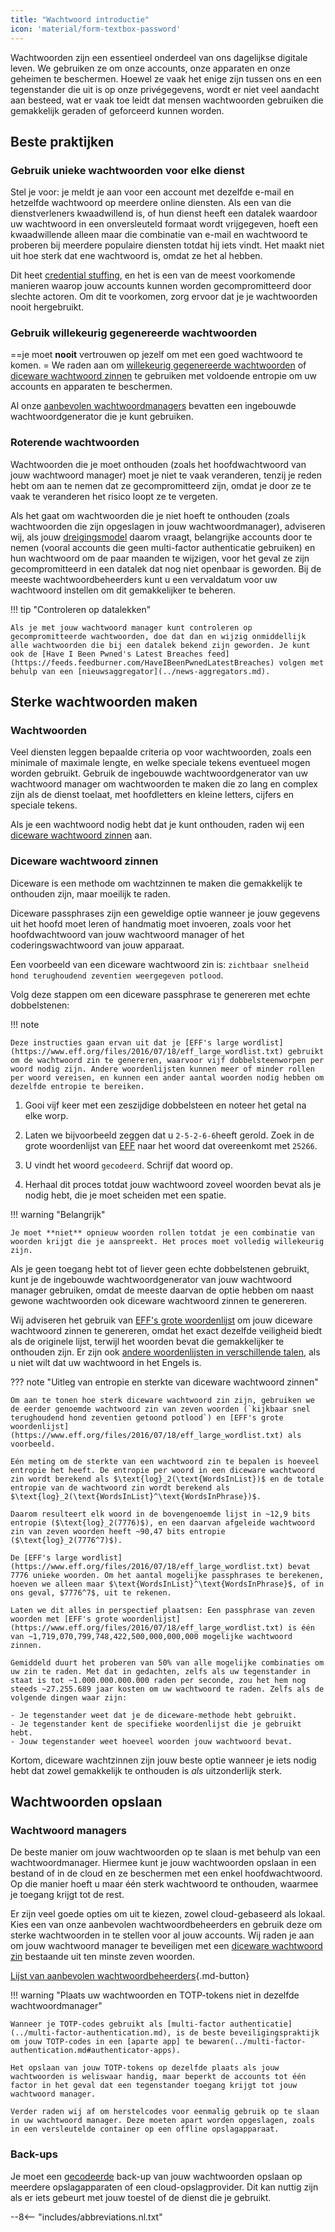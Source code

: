 ```yaml
---
title: "Wachtwoord introductie"
icon: 'material/form-textbox-password'
---
```


Wachtwoorden zijn een essentieel onderdeel van ons dagelijkse digitale leven. We gebruiken ze om onze accounts, onze apparaten en onze geheimen te beschermen. Hoewel ze vaak het enige zijn tussen ons en een tegenstander die uit is op onze privégegevens, wordt er niet veel aandacht aan besteed, wat er vaak toe leidt dat mensen wachtwoorden gebruiken die gemakkelijk geraden of geforceerd kunnen worden.

## Beste praktijken

### Gebruik unieke wachtwoorden voor elke dienst

Stel je voor: je meldt je aan voor een account met dezelfde e-mail en hetzelfde wachtwoord op meerdere online diensten. Als een van die dienstverleners kwaadwillend is, of hun dienst heeft een datalek waardoor uw wachtwoord in een onversleuteld formaat wordt vrijgegeven, hoeft een kwaadwillende alleen maar die combinatie van e-mail en wachtwoord te proberen bij meerdere populaire diensten totdat hij iets vindt. Het maakt niet uit hoe sterk dat ene wachtwoord is, omdat ze het al hebben.

Dit heet [credential stuffing](https://en.wikipedia.org/wiki/Credential_stuffing), en het is een van de meest voorkomende manieren waarop jouw accounts kunnen worden gecompromitteerd door slechte actoren. Om dit te voorkomen, zorg ervoor dat je je wachtwoorden nooit hergebruikt.

### Gebruik willekeurig gegenereerde wachtwoorden

==je moet **nooit** vertrouwen op jezelf om met een goed wachtwoord te komen. = We raden aan om [willekeurig gegenereerde wachtwoorden](#passwords) of [diceware wachtwoord zinnen](#diceware-passphrases) te gebruiken met voldoende entropie om uw accounts en apparaten te beschermen.

Al onze [aanbevolen wachtwoordmanagers](../passwords.md) bevatten een ingebouwde wachtwoordgenerator die je kunt gebruiken.

### Roterende wachtwoorden

Wachtwoorden die je moet onthouden (zoals het hoofdwachtwoord van jouw wachtwoord manager) moet je niet te vaak veranderen, tenzij je reden hebt om aan te nemen dat ze gecompromitteerd zijn, omdat je door ze te vaak te veranderen het risico loopt ze te vergeten.

Als het gaat om wachtwoorden die je niet hoeft te onthouden (zoals wachtwoorden die zijn opgeslagen in jouw wachtwoordmanager), adviseren wij, als jouw [dreigingsmodel](threat-modeling.md) daarom vraagt, belangrijke accounts door te nemen (vooral accounts die geen multi-factor authenticatie gebruiken) en hun wachtwoord om de paar maanden te wijzigen, voor het geval ze zijn gecompromitteerd in een datalek dat nog niet openbaar is geworden. Bij de meeste wachtwoordbeheerders kunt u een vervaldatum voor uw wachtwoord instellen om dit gemakkelijker te beheren.

!!! tip "Controleren op datalekken"

    Als je met jouw wachtwoord manager kunt controleren op gecompromitteerde wachtwoorden, doe dat dan en wijzig onmiddellijk alle wachtwoorden die bij een datalek bekend zijn geworden. Je kunt ook de [Have I Been Pwned's Latest Breaches feed](https://feeds.feedburner.com/HaveIBeenPwnedLatestBreaches) volgen met behulp van een [nieuwsaggregator](../news-aggregators.md).

## Sterke wachtwoorden maken

### Wachtwoorden

Veel diensten leggen bepaalde criteria op voor wachtwoorden, zoals een minimale of maximale lengte, en welke speciale tekens eventueel mogen worden gebruikt. Gebruik de ingebouwde wachtwoordgenerator van uw wachtwoord manager om wachtwoorden te maken die zo lang en complex zijn als de dienst toelaat, met hoofdletters en kleine letters, cijfers en speciale tekens.

Als je een wachtwoord nodig hebt dat je kunt onthouden, raden wij een [diceware wachtwoord zinnen](#diceware-passphrases) aan.

### Diceware wachtwoord zinnen

Diceware is een methode om wachtzinnen te maken die gemakkelijk te onthouden zijn, maar moeilijk te raden.

Diceware passphrases zijn een geweldige optie wanneer je jouw gegevens uit het hoofd moet leren of handmatig moet invoeren, zoals voor het hoofdwachtwoord van jouw wachtwoord manager of het coderingswachtwoord van jouw apparaat.

Een voorbeeld van een diceware wachtwoord zin is:  `zichtbaar snelheid hond terughoudend zeventien weergegeven potlood`.

Volg deze stappen om een diceware passphrase te genereren met echte dobbelstenen:

!!! note

    Deze instructies gaan ervan uit dat je [EFF's large wordlist](https://www.eff.org/files/2016/07/18/eff_large_wordlist.txt) gebruikt om de wachtwoord zin te genereren, waarvoor vijf dobbelsteenworpen per woord nodig zijn. Andere woordenlijsten kunnen meer of minder rollen per woord vereisen, en kunnen een ander aantal woorden nodig hebben om dezelfde entropie te bereiken.

1. Gooi vijf keer met een zeszijdige dobbelsteen en noteer het getal na elke worp.

2. Laten we bijvoorbeeld zeggen dat u `2-5-2-6-6`heeft gerold. Zoek in de grote woordenlijst van [EFF](https://www.eff.org/files/2016/07/18/eff_large_wordlist.txt) naar het woord dat overeenkomt met `25266`.

3. U vindt het woord `gecodeerd`. Schrijf dat woord op.

4. Herhaal dit proces totdat jouw wachtwoord zoveel woorden bevat als je nodig hebt, die je moet scheiden met een spatie.

!!! warning "Belangrijk"

    Je moet **niet** opnieuw woorden rollen totdat je een combinatie van woorden krijgt die je aanspreekt. Het proces moet volledig willekeurig zijn.

Als je geen toegang hebt tot of liever geen echte dobbelstenen gebruikt, kunt je de ingebouwde wachtwoordgenerator van jouw wachtwoord manager gebruiken, omdat de meeste daarvan de optie hebben om naast gewone wachtwoorden ook diceware wachtwoord zinnen te genereren.

Wij adviseren het gebruik van [EFF's grote woordenlijst](https://www.eff.org/files/2016/07/18/eff_large_wordlist.txt) om jouw diceware wachtwoord zinnen te genereren, omdat het exact dezelfde veiligheid biedt als de originele lijst, terwijl het woorden bevat die gemakkelijker te onthouden zijn. Er zijn ook [andere woordenlijsten in verschillende talen](https://theworld.com/~reinhold/diceware.html#Diceware%20in%20Other%20Languages|outline), als u niet wilt dat uw wachtwoord in het Engels is.

??? note "Uitleg van entropie en sterkte van diceware wachtwoord zinnen"

    Om aan te tonen hoe sterk diceware wachtwoord zin zijn, gebruiken we de eerder genoemde wachtwoord zin van zeven woorden (`kijkbaar snel terughoudend hond zeventien getoond potlood`) en [EFF's grote woordenlijst](https://www.eff.org/files/2016/07/18/eff_large_wordlist.txt) als voorbeeld.
    
    Eén meting om de sterkte van een wachtwoord zin te bepalen is hoeveel entropie het heeft. De entropie per woord in een diceware wachtwoord zin wordt berekend als $\text{log}_2(\text{WordsInList})$ en de totale entropie van de wachtwoord zin wordt berekend als $\text{log}_2(\text{WordsInList}^\text{WordsInPhrase})$.
    
    Daarom resulteert elk woord in de bovengenoemde lijst in ~12,9 bits entropie ($\text{log}_2(7776)$), en een daarvan afgeleide wachtwoord zin van zeven woorden heeft ~90,47 bits entropie ($\text{log}_2(7776^7)$).
    
    De [EFF's large wordlist](https://www.eff.org/files/2016/07/18/eff_large_wordlist.txt) bevat 7776 unieke woorden. Om het aantal mogelijke passphrases te berekenen, hoeven we alleen maar $\text{WordsInList}^\text{WordsInPhrase}$, of in ons geval, $7776^7$, uit te rekenen.
    
    Laten we dit alles in perspectief plaatsen: Een passphrase van zeven woorden met [EFF's grote woordenlijst](https://www.eff.org/files/2016/07/18/eff_large_wordlist.txt) is één van ~1,719,070,799,748,422,500,000,000,000 mogelijke wachtwoord zinnen.
    
    Gemiddeld duurt het proberen van 50% van alle mogelijke combinaties om uw zin te raden. Met dat in gedachten, zelfs als uw tegenstander in staat is tot ~1.000.000.000.000 raden per seconde, zou het hem nog steeds ~27.255.689 jaar kosten om uw wachtwoord te raden. Zelfs als de volgende dingen waar zijn:

    - Je tegenstander weet dat je de diceware-methode hebt gebruikt.
    - Je tegenstander kent de specifieke woordenlijst die je gebruikt hebt.
    - Jouw tegenstander weet hoeveel woorden jouw wachtwoord bevat.

Kortom, diceware wachtzinnen zijn jouw beste optie wanneer je iets nodig hebt dat zowel gemakkelijk te onthouden is *als* uitzonderlijk sterk.

## Wachtwoorden opslaan

### Wachtwoord managers

De beste manier om jouw wachtwoorden op te slaan is met behulp van een wachtwoordmanager. Hiermee kunt je jouw wachtwoorden opslaan in een bestand of in de cloud en ze beschermen met een enkel hoofdwachtwoord. Op die manier hoeft u maar één sterk wachtwoord te onthouden, waarmee je toegang krijgt tot de rest.

Er zijn veel goede opties om uit te kiezen, zowel cloud-gebaseerd als lokaal. Kies een van onze aanbevolen wachtwoordbeheerders en gebruik deze om sterke wachtwoorden in te stellen voor al jouw accounts. Wij raden je aan om jouw wachtwoord manager te beveiligen met een [diceware wachtwoord zin](#diceware-passphrases) bestaande uit ten minste zeven woorden.

[Lijst van aanbevolen wachtwoordbeheerders](../passwords.md ""){.md-button}

!!! warning "Plaats uw wachtwoorden en TOTP-tokens niet in dezelfde wachtwoordmanager"

    Wanneer je TOTP-codes gebruikt als [multi-factor authenticatie](../multi-factor-authentication.md), is de beste beveiligingspraktijk om jouw TOTP-codes in een [aparte app] te bewaren(../multi-factor-authentication.md#authenticator-apps).
    
    Het opslaan van jouw TOTP-tokens op dezelfde plaats als jouw wachtwoorden is weliswaar handig, maar beperkt de accounts tot één factor in het geval dat een tegenstander toegang krijgt tot jouw wachtwoord manager.
    
    Verder raden wij af om herstelcodes voor eenmalig gebruik op te slaan in uw wachtwoord manager. Deze moeten apart worden opgeslagen, zoals in een versleutelde container op een offline opslagapparaat.

### Back-ups

Je moet een [gecodeerde](../encryption.md) back-up van jouw wachtwoorden opslaan op meerdere opslagapparaten of een cloud-opslagprovider. Dit kan nuttig zijn als er iets gebeurt met jouw toestel of de dienst die je gebruikt.

--8<-- "includes/abbreviations.nl.txt"
